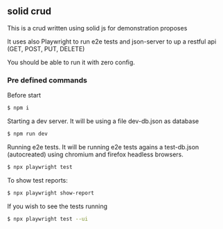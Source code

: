 ## solid crud

This is a crud written using solid js for demonstration proposes

It uses also Playwright to run e2e tests and json-server to up a restful api (GET, POST, PUT, DELETE)

You should be able to run it with zero config.

### Pre defined commands

Before start
```bash
$ npm i
```

Starting a dev server. It will be using a file dev-db.json as database
```bash
$ npm run dev
```

Running e2e tests. It will be running e2e tests agains a test-db.json (autocreated) using chromium and firefox headless browsers.
```bash
$ npx playwright test
```

To show test reports:
```bash
$ npx playwright show-report
```
If you wish to see the tests running
```bash
$ npx playwright test --ui
```
